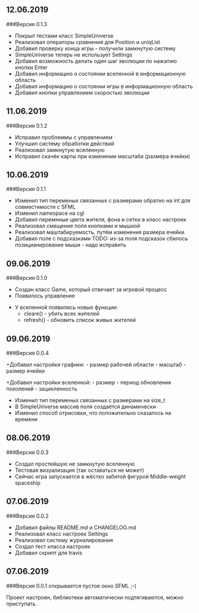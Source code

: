 
## 12.06.2019
###Версия 0.1.3

- Покрыл тестами класс SimpleUniverse
- Реализовал операторы сравнения для Position и uniqList
- Добавил проверку конца игры - получили замкнутую систему
- SimpleUniverse теперь не использует Settings
- Добавил возможность делать один шаг эволюции по нажатию кнопки Enter
- Добавил информацию о состоянии вселенной в информационную область
- Добавил информацию о состоянии игры в информационную область
- Добавил кнопки управлением скоростью эволюции

## 11.06.2019
###Версия 0.1.2

- Исправил проблеммы с управлением
- Улучшил систему обработки действий
- Реализовал замкнутую вселенную
- Исправил скачёк карты при изменении масштаба (размера ячейки)

## 10.06.2019
###Версия 0.1.1

- Изменил тип переменых связанных с размерами обратно на int для совместимости с SFML
- Изменил namespace на cgl
- Добавил перемнные цвета жителя, фона и сетки в класс настроек
- Реализовал смещение поля кнопками и мышкой
- Реализовал маштабируемость, путём изменения размера ячейки
- Добавил поле с подсказками
TODO: из-за поля подсказок сбилось позицианирование мыши - надо исправить


## 09.06.2019
###Версия 0.1.0

- Создан класс Game, который отвечает за игровой процесс
- Появилось управление
+ У вселенной появились новые функции:
    - cleare() - убить всех жителей
    - refresh() - обновить список живых жителей

## 09.06.2019
###Версия 0.0.4

+Добавил настройки графики:
    - размер рабочей области
    - масштаб
    - размер ячейки

+Добавил настройки вселенной:
    - размер
    - период обновления поколений
    - зацикленность

- Изменил тип переменых связанных с размерами на size_t
- В SimpleUniverse массив поля создаётся динамически
- Изменил способ отрисовки, что положительно сказалось на времени


## 08.06.2019
###Версия 0.0.3

- Создал простейшую не замкнутую вселенную
- Тестовая визуализация (так оставаться не может)
- Сейчас игра запускается в жёстко забитой фигурой Middle-weight spaceship

## 07.06.2019
###Версия 0.0.2

- Добавил файлы README.md и CHANGELOG.md
- Реализовал класс настроек Settings
- Реализовал систему журналирования
- Создал тест класса настроек
- Добавил скрипт для travis

## 07.06.2019
###Версия 0.0.1
    открывается пустое окно SFML ;-)

Проект настроен, библиотеки автоматически подтягиваются, можно приступать.
